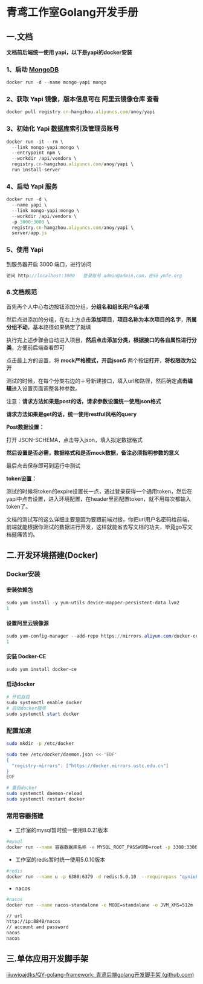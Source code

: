 # 青鸢工作室Golang开发手册

## 一.文档

**文档前后端统一使用 yapi，以下是yapi的docker安装**

### 1、启动 [MongoDB](https://cloud.tencent.com/product/mongodb?from=10680)

```javascript
docker run -d --name mongo-yapi mongo
```

### 2、获取 Yapi 镜像，版本信息可在 阿里云镜像仓库 查看

```javascript
docker pull registry.cn-hangzhou.aliyuncs.com/anoy/yapi
```

### 3、初始化 Yapi [数据库](https://cloud.tencent.com/solution/database?from=10680)索引及管理员账号

```javascript
docker run -it --rm \
  --link mongo-yapi:mongo \
  --entrypoint npm \
  --workdir /api/vendors \
  registry.cn-hangzhou.aliyuncs.com/anoy/yapi \
  run install-server

```

### 4、启动 Yapi 服务

```javascript
docker run -d \
  --name yapi \
  --link mongo-yapi:mongo \
  --workdir /api/vendors \
  -p 3000:3000 \
  registry.cn-hangzhou.aliyuncs.com/anoy/yapi \
  server/app.js

```

### 5、使用 Yapi

到服务器开启 3000 端口，进行访问

```javascript
访问 http://localhost:3000   登录账号 admin@admin.com，密码 ymfe.org
```

### 6.文档规范

首先再个人中心右边按钮添加分组，**分组名和组长用户名必填**

然后点进添加的分组，在右上方点击**添加项目**，**项目名称为本次项目的名字**，**所属分组不动**，基本路径如果确定了就填

执行完上述步骤会自动进入项目，**然后点击添加分类，根据接口的各自属性进行分类**，方便前后端查看即可

点击最上方的设置，将 **mock严格模式，开启json5** 两个按钮**打开**，**将权限改为公开**

测试的时候，在每个分类右边的＋号新建接口，填入url和路径，然后确定**点击编辑**进入设置页面调整各种参数。

注意：**请求方法如果是post的话，请求参数设置统一使用json格式**

**请求方法如果是get的话，统一使用restful风格的query**



**Post数据设置：**

打开 JSON-SCHEMA，点击导入json，填入拟定数据格式

**然后设置是否必需，数据格式和是否mock数据，备注必须指明参数的意义**

最后点击保存即可到运行中测试



**token设置：**

测试的时候将token的expire设置长一点，通过登录获得一个通用token，然后在yapi中点击设置，进入环境配置，在header里面配置token，就不用每次都输入token了。



文档的测试写的这么详细主要是因为要跟前端对接，你把url用户名密码给前端，前端就能根据你测试的数据进行开发，这样就能省去写文档的功夫，毕竟go写文档挺痛苦的。

## 二.开发环境搭建(Docker)

### Docker安装

#### 安装依赖包

```powershell
sudo yum install -y yum-utils device-mapper-persistent-data lvm2 
1
```

#### 设置阿里云镜像源

```powershell
sudo yum-config-manager --add-repo https://mirrors.aliyun.com/docker-ce/linux/centos/docker-ce.repo 
1
```

#### 安装 Docker-CE

```powershell
sudo yum install docker-ce
```

#### 启动docker

```powershell
# 开机自启
sudo systemctl enable docker 
# 启动docker服务  
sudo systemctl start docker
```

### 配置加速

```bash
sudo mkdir -p /etc/docker

sudo tee /etc/docker/daemon.json <<-'EOF'
{
  "registry-mirrors": ["https://docker.mirrors.ustc.edu.cn"]
}
EOF

# 重启docker
sudo systemctl daemon-reload
sudo systemctl restart docker
```



### 常用容器搭建

- 工作室的mysql暂时统一使用8.0.21版本

```bash
#mysql
docker run --name 容器数据库名称 -e MYSQL_ROOT_PASSWORD=root -p 3308:3306 -d  mysql:8.0.21
```

- 工作室的redis暂时统一使用5.0.10版本

```bash
#redis
docker run --name u -p 6380:6379 -d redis:5.0.10  --requirepass "qyniubi"
```

- nacos

```bash
#nacos
docker run --name nacos-standalone -e MODE=standalone -e JVM_XMS=512m -e JVM_XMX=512m -e JVM_XMN=256m -p 8848:8848 -d nacos/nacos-server:latest

// url
http://ip:8848/nacos
// account and password
nacos
nacos
```



## 三.单体应用开发脚手架

[iiiuwioajdks/QY-golang-framework: 青鸢后端golang开发脚手架 (github.com)](https://github.com/iiiuwioajdks/QY-golang-framework)

